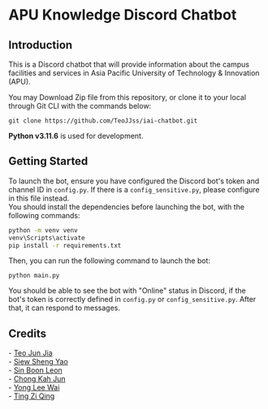<h1>APU Knowledge Discord Chatbot</h1>
<h2>Introduction</h2>
This is a Discord chatbot that will provide information about the campus facilities and services in Asia Pacific University of Technology & Innovation (APU).  

You may Download Zip file from this repository, or clone it to your local through Git CLI with the commands below:  
```git
git clone https://github.com/TeoJJss/iai-chatbot.git
```  
<b>Python v3.11.6</b> is used for development.  

<h2>Getting Started</h2>

To launch the bot, ensure you have configured the Discord bot's token and channel ID in `config.py`. If there is a `config_sensitive.py`, please configure in this file instead.  
You should install the dependencies before launching the bot, with the following commands:    
```bash
python -m venv venv
venv\Scripts\activate
pip install -r requirements.txt
```
Then, you can run the following command to launch the bot:
```
python main.py
```
You should be able to see the bot with "Online" status in Discord, if the bot's token is correctly defined in `config.py` or `config_sensitive.py`. After that, it can respond to messages. 

<h2>Credits</h2>
- <a href="https://github.com/TeoJJss">Teo Jun Jia</a><br>
- <a href="https://github.com/shengyaosiew">Siew Sheng Yao</a><br>
- <a href="https://github.com/Lonelywolf88">Sin Boon Leon</a><br>
- <a href="https://github.com/DamienCKj2812">Chong Kah Jun</a><br>
- <a href="https://github.com/ysolo01">Yong Lee Wai</a><br>
- <a href="https://github.com/omeowrice">Ting Zi Qing</a>